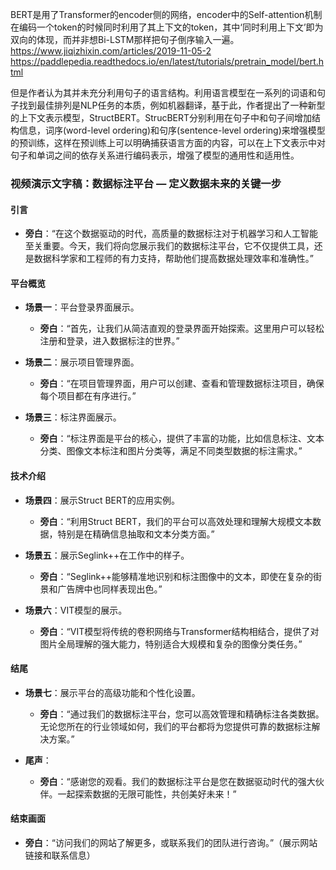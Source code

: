 BERT是用了Transformer的encoder侧的网络，encoder中的Self-attention机制在编码一个token的时候同时利用了其上下文的token，其中‘同时利用上下文’即为双向的体现，而并非想Bi-LSTM那样把句子倒序输入一遍。
https://www.jiqizhixin.com/articles/2019-11-05-2
https://paddlepedia.readthedocs.io/en/latest/tutorials/pretrain_model/bert.html

但是作者认为其并未充分利用句子的语言结构。利用语言模型在一系列的词语和句子找到最佳排列是NLP任务的本质，例如机器翻译，基于此，作者提出了一种新型的上下文表示模型，StructBERT。StrucBERT分别利用在句子中和句子间增加结构信息，词序(word-level ordering)和句序(sentence-level ordering)来增强模型的预训练，这样在预训练上可以明确捕获语言方面的内容，可以在上下文表示中对句子和单词之间的依存关系进行编码表示，增强了模型的通用性和适用性。
### 视频演示文字稿：数据标注平台 — 定义数据未来的关键一步

#### 引言
- **旁白**：“在这个数据驱动的时代，高质量的数据标注对于机器学习和人工智能至关重要。今天，我们将向您展示我们的数据标注平台，它不仅提供工具，还是数据科学家和工程师的有力支持，帮助他们提高数据处理效率和准确性。”

#### 平台概览
- **场景一**：平台登录界面展示。
  - **旁白**：“首先，让我们从简洁直观的登录界面开始探索。这里用户可以轻松注册和登录，进入数据标注的世界。”

- **场景二**：展示项目管理界面。
  - **旁白**：“在项目管理界面，用户可以创建、查看和管理数据标注项目，确保每个项目都在有序进行。”

- **场景三**：标注界面展示。
  - **旁白**：“标注界面是平台的核心，提供了丰富的功能，比如信息标注、文本分类、图像文本标注和图片分类等，满足不同类型数据的标注需求。”

#### 技术介绍
- **场景四**：展示Struct BERT的应用实例。
  - **旁白**：“利用Struct BERT，我们的平台可以高效处理和理解大规模文本数据，特别是在精确信息抽取和文本分类方面。”

- **场景五**：展示Seglink++在工作中的样子。
  - **旁白**：“Seglink++能够精准地识别和标注图像中的文本，即使在复杂的街景和广告牌中也同样表现出色。”

- **场景六**：VIT模型的展示。
  - **旁白**：“VIT模型将传统的卷积网络与Transformer结构相结合，提供了对图片全局理解的强大能力，特别适合大规模和复杂的图像分类任务。”

#### 结尾
- **场景七**：展示平台的高级功能和个性化设置。
  - **旁白**：“通过我们的数据标注平台，您可以高效管理和精确标注各类数据。无论您所在的行业领域如何，我们的平台都将为您提供可靠的数据标注解决方案。”

- **尾声**：
  - **旁白**：“感谢您的观看。我们的数据标注平台是您在数据驱动时代的强大伙伴。一起探索数据的无限可能性，共创美好未来！”

#### 结束画面
- **旁白**：“访问我们的网站了解更多，或联系我们的团队进行咨询。”（展示网站链接和联系信息）